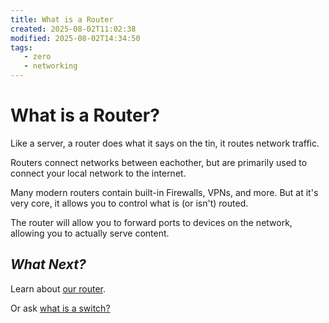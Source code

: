 ```yaml
---
title: What is a Router
created: 2025-08-02T11:02:38
modified: 2025-08-02T14:34:50
tags:
   - zero
   - networking
---
```


# What is a Router?

Like a server, a router does what it says on the tin, it routes network traffic.

Routers connect networks between eachother, but are primarily used to connect your local network to the internet.

Many modern routers contain built-in Firewalls, VPNs, and more. But at it's very core, it allows you to control what is (or isn't) routed.

The router will allow you to forward ports to devices on the network, allowing you to actually serve content.

## *What Next?*

Learn about [our router](networking/supermacs.md).

Or ask [what is a switch?](./what-is-a-switch.md)
